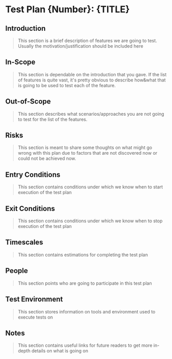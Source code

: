 # Test Plan {Number}: {TITLE}


## Introduction
> This section is a brief description of features we are going to test. Usually the motivation/justification should be included here

## In-Scope
> This section is dependable on the introduction that you gave. If the list of features is quite vast, it's pretty obvious to describe how&what that is going to be used to test each of the feature. 

## Out-of-Scope
> This section describes what scenarios/approaches you are not going to test for the list of the features.

## Risks
> This section is meant to share some thoughts on what might go wrong with this plan due to factors
that are not discovered now or could not be achieved now.

## Entry Conditions
> This section contains conditions under which we know when to start execution of the test plan

## Exit Conditions
> This section contains conditions under which we know when to stop execution of the test plan

## Timescales
> This section contains estimations for completing the test plan

## People
> This section points who are going to participate in this test plan

## Test Environment
> This section stores information on tools and environment used to execute tests on

## Notes
> This section contains useful links for future readers to get more in-depth details on what is going on